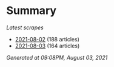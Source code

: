 # Summary
*Latest scrapes*
* [2021-08-02](https://github.com/nuuuwan/news_lk/blob/data/news_lk.2021-08-02.json) (188 articles)
* [2021-08-03](https://github.com/nuuuwan/news_lk/blob/data/news_lk.2021-08-03.json) (164 articles)

*Generated at 09:08PM, August 03, 2021*